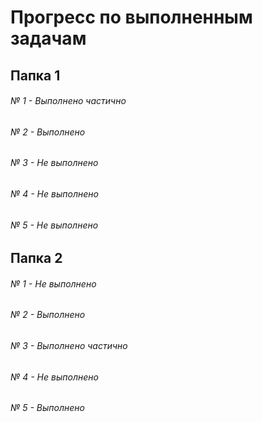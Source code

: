 # Прогресс по выполненным задачам

## Папка 1

###### № 1 - Выполнено частично
###### № 2 - Выполнено
###### № 3 - Не выполнено
###### № 4 - Не выполнено
###### № 5 - Не выполнено

## Папка 2

###### № 1 - Не выполнено
###### № 2 - Выполнено
###### № 3 - Выполнено частично
###### № 4 - Не выполнено
###### № 5 - Выполнено
